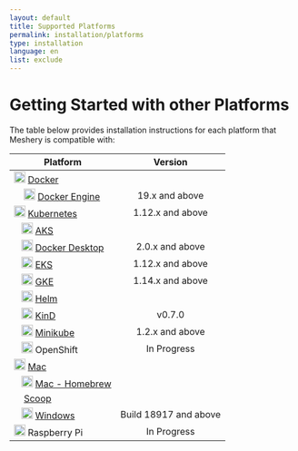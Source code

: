 ```yaml
---
layout: default
title: Supported Platforms
permalink: installation/platforms
type: installation
language: en
list: exclude
---
```


# Getting Started with other Platforms<a name="compatibility-matrix"></a>

The table below provides installation instructions for each platform that Meshery is compatible with:

| Platform                                                                                                                                              |        Version        |
| ----------------------------------------------------------------------------------------------------------------------------------------------------- | :-------------------: |
| <img src="/docs/assets/img/platforms/docker.svg" width="20" height="20" /> [Docker](/docs/installation/platforms/docker)                              |                       |
| &nbsp;&nbsp;&nbsp; <img src="/docs/assets/img/platforms/docker.svg" width="20" height="20" /> [Docker Engine](/docs/installation/platforms/docker)    |    19.x and above     |
| <img src="/docs/assets/img/platforms/kubernetes.svg" width="20" height="20" /> [Kubernetes](/docs/installation/platforms/kubernetes)                  |   1.12.x and above    |
| &nbsp;&nbsp;&nbsp;<img src="/docs/assets/img/platforms/aks.svg" width="20" height="20" /> [AKS](/docs/installation/platforms/aks)                     |                       |
| &nbsp;&nbsp;&nbsp;<img src="/docs/assets/img/platforms/docker.svg" width="20" height="20" /> [Docker Desktop](/docs/installation/platforms/docker)    |    2.0.x and above    |
| &nbsp;&nbsp;&nbsp;<img src="/docs/assets/img/platforms/eks.png" width="20" height="20" /> [EKS](/docs/installation/platforms/eks)                     |   1.12.x and above    |
| &nbsp;&nbsp;&nbsp;<img src="/docs/assets/img/platforms/gke.png" width="20" height="20" /> [GKE](/docs/installation/platforms/gke)                     |   1.14.x and above    |
| &nbsp;&nbsp;&nbsp;<img src="/docs/assets/img/platforms/helm.svg" width="20" height="20" /> [Helm](/docs/installation/platforms/kubernetes#using-helm) |                       |
| &nbsp;&nbsp;&nbsp;<img src="/docs/assets/img/platforms/kind.png" width="20" height="20" /> [KinD](/docs/installation/platforms/kind)                  |        v0.7.0         |
| &nbsp;&nbsp;&nbsp;<img src="/docs/assets/img/platforms/minikube.png" width="20" height="20" /> [Minikube](/docs/installation/platforms/minikube)      |    1.2.x and above    |
| &nbsp;&nbsp;&nbsp;<img src="/docs/assets/img/platforms/openshift.svg" width="20" height="20" /> OpenShift                                             |      In Progress      |
| <img src="/docs/assets/img/platforms/apple.svg" width="20" height="20" vertical-align="middle" /> [Mac](/docs/installation#mac-or-linux)              |                       |
| &nbsp;&nbsp;&nbsp;<img src="/docs/assets/img/platforms/homebrew.png" width="20" height="20" /> [Mac - Homebrew](/docs/installation#mac-or-linux)      |                       |
| &nbsp;&nbsp;&nbsp; [Scoop](/docs/installation#windows)                                                                                                |                       |
| &nbsp;&nbsp;&nbsp;<img src="/docs/assets/img/platforms/wsl2.png" width="20" height="20" /> [Windows](/docs/installation/platforms/windows)                  | Build 18917 and above |
| <img src="/docs/assets/img/platforms/raspberry-pi.png" width="20" height="20" /> Raspberry Pi                                                         |      In Progress      |
